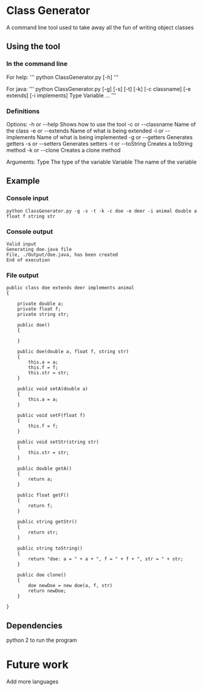 # Class Generator
A command line tool used to take away all the fun of writing object classes

## Using the tool
### In the command line
For help:
'''
python ClassGenerator.py [-h]
'''

For java:
'''
python ClassGenerator.py [-g] [-s] [-t] [-k] [-c classname] [-e extends] [-i implements] Type Variable ...
'''

### Definitions
Options:
    -h or --help            Shows how to use the tool
    -c or --classname       Name of the class
    -e or --extends         Name of what is being extended
    -i or --implements      Name of what is being implemented
    -g or --getters         Generates getters
    -s or --setters         Generates setters
    -t or --toString        Creates a toString method
    -k or --clone           Creates a clone method

Arguments:
    Type            The type of the variable
    Variable        The name of the variable

## Example
### Console input
```
python ClassGenerator.py -g -s -t -k -c doe -e deer -i animal double a float f string str
```

### Console output
```
Valid input
Generating doe.java file
File, ./Output/doe.java, has been created
End of execution
```

### File output
```
public class doe extends deer implements animal
{

	private double a;
	private float f;
	private string str;

	public doe()
	{

	}

	public doe(double a, float f, string str)
	{
		this.a = a;
		this.f = f;
		this.str = str;
	}

	public void setA(double a)
	{
		this.a = a;
	}

	public void setF(float f)
	{
		this.f = f;
	}

	public void setStr(string str)
	{
		this.str = str;
	}

	public double getA()
	{
		return a;
	}

	public float getF()
	{
		return f;
	}

	public string getStr()
	{
		return str;
	}

	public string toString()
	{
		return "doe: a = " + a + ", f = " + f + ", str = " + str;
	}

	public doe clone()
	{
		doe newDoe = new doe(a, f, str)
		return newDoe;
	}

}
```

## Dependencies
python 2 to run the program

# Future work
Add more languages
